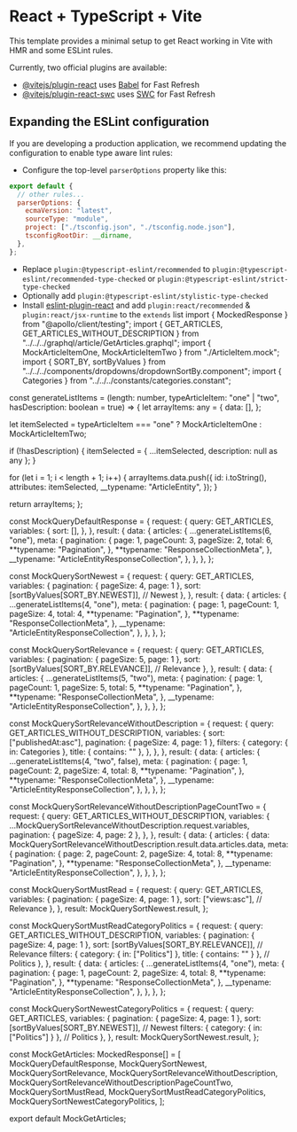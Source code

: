 # React + TypeScript + Vite

This template provides a minimal setup to get React working in Vite with HMR and some ESLint rules.

Currently, two official plugins are available:

- [@vitejs/plugin-react](https://github.com/vitejs/vite-plugin-react/blob/main/packages/plugin-react/README.md) uses [Babel](https://babeljs.io/) for Fast Refresh
- [@vitejs/plugin-react-swc](https://github.com/vitejs/vite-plugin-react-swc) uses [SWC](https://swc.rs/) for Fast Refresh

## Expanding the ESLint configuration

If you are developing a production application, we recommend updating the configuration to enable type aware lint rules:

- Configure the top-level `parserOptions` property like this:

```js
export default {
  // other rules...
  parserOptions: {
    ecmaVersion: "latest",
    sourceType: "module",
    project: ["./tsconfig.json", "./tsconfig.node.json"],
    tsconfigRootDir: __dirname,
  },
};
```

- Replace `plugin:@typescript-eslint/recommended` to `plugin:@typescript-eslint/recommended-type-checked` or `plugin:@typescript-eslint/strict-type-checked`
- Optionally add `plugin:@typescript-eslint/stylistic-type-checked`
- Install [eslint-plugin-react](https://github.com/jsx-eslint/eslint-plugin-react) and add `plugin:react/recommended` & `plugin:react/jsx-runtime` to the `extends` list
  import { MockedResponse } from "@apollo/client/testing";
  import { GET_ARTICLES, GET_ARTICLES_WITHOUT_DESCRIPTION } from "../../../graphql/article/GetArticles.graphql";
  import { MockArticleItemOne, MockArticleItemTwo } from "./ArticleItem.mock";
  import { SORT_BY, sortByValues } from "../../../components/dropdowns/dropdownSortBy.component";
  import { Categories } from "../../../constants/categories.constant";

const generateListItems = (length: number, typeArticleItem: "one" | "two", hasDescription: boolean = true) => {
let arrayItems: any = {
data: [],
};

let itemSelected = typeArticleItem === "one" ? MockArticleItemOne : MockArticleItemTwo;

if (!hasDescription) {
itemSelected = { ...itemSelected, description: null as any };
}

for (let i = 1; i < length + 1; i++) {
arrayItems.data.push({
id: i.toString(),
attributes: itemSelected,
\_\_typename: "ArticleEntity",
});
}

return arrayItems;
};

const MockQueryDefaultResponse = {
request: {
query: GET_ARTICLES,
variables: {
sort: [],
},
},
result: {
data: {
articles: {
...generateListItems(6, "one"),
meta: {
pagination: {
page: 1,
pageCount: 3,
pageSize: 2,
total: 6,
**typename: "Pagination",
},
**typename: "ResponseCollectionMeta",
},
\_\_typename: "ArticleEntityResponseCollection",
},
},
},
};

const MockQuerySortNewest = {
request: {
query: GET_ARTICLES,
variables: {
pagination: { pageSize: 4, page: 1 },
sort: [sortByValues[SORT_BY.NEWEST]], // Newest
},
},
result: {
data: {
articles: {
...generateListItems(4, "one"),
meta: {
pagination: {
page: 1,
pageCount: 1,
pageSize: 4,
total: 4,
**typename: "Pagination",
},
**typename: "ResponseCollectionMeta",
},
\_\_typename: "ArticleEntityResponseCollection",
},
},
},
};

const MockQuerySortRelevance = {
request: {
query: GET_ARTICLES,
variables: {
pagination: { pageSize: 5, page: 1 },
sort: [sortByValues[SORT_BY.RELEVANCE]], // Relevance
},
},
result: {
data: {
articles: {
...generateListItems(5, "two"),
meta: {
pagination: {
page: 1,
pageCount: 1,
pageSize: 5,
total: 5,
**typename: "Pagination",
},
**typename: "ResponseCollectionMeta",
},
\_\_typename: "ArticleEntityResponseCollection",
},
},
},
};

const MockQuerySortRelevanceWithoutDescription = {
request: {
query: GET_ARTICLES_WITHOUT_DESCRIPTION,
variables: {
sort: ["publishedAt:asc"],
pagination: { pageSize: 4, page: 1 },
filters: {
category: { in: Categories },
title: { contains: "" },
},
},
},
result: {
data: {
articles: {
...generateListItems(4, "two", false),
meta: {
pagination: {
page: 1,
pageCount: 2,
pageSize: 4,
total: 8,
**typename: "Pagination",
},
**typename: "ResponseCollectionMeta",
},
\_\_typename: "ArticleEntityResponseCollection",
},
},
},
};

const MockQuerySortRelevanceWithoutDescriptionPageCountTwo = {
request: {
query: GET_ARTICLES_WITHOUT_DESCRIPTION,
variables: {
...MockQuerySortRelevanceWithoutDescription.request.variables,
pagination: { pageSize: 4, page: 2 },
},
},
result: {
data: {
articles: {
data: MockQuerySortRelevanceWithoutDescription.result.data.articles.data,
meta: {
pagination: {
page: 2,
pageCount: 2,
pageSize: 4,
total: 8,
**typename: "Pagination",
},
**typename: "ResponseCollectionMeta",
},
\_\_typename: "ArticleEntityResponseCollection",
},
},
},
};

const MockQuerySortMustRead = {
request: {
query: GET_ARTICLES,
variables: {
pagination: { pageSize: 4, page: 1 },
sort: ["views:asc"], // Relevance
},
},
result: MockQuerySortNewest.result,
};

const MockQuerySortMustReadCategoryPolitics = {
request: {
query: GET_ARTICLES_WITHOUT_DESCRIPTION,
variables: {
pagination: { pageSize: 4, page: 1 },
sort: [sortByValues[SORT_BY.RELEVANCE]], // Relevance
filters: { category: { in: ["Politics"] }, title: { contains: "" } }, // Politics
},
},
result: {
data: {
articles: {
...generateListItems(4, "one"),
meta: {
pagination: {
page: 1,
pageCount: 2,
pageSize: 4,
total: 8,
**typename: "Pagination",
},
**typename: "ResponseCollectionMeta",
},
\_\_typename: "ArticleEntityResponseCollection",
},
},
},
};

const MockQuerySortNewestCategoryPolitics = {
request: {
query: GET_ARTICLES,
variables: {
pagination: { pageSize: 4, page: 1 },
sort: [sortByValues[SORT_BY.NEWEST]], // Newest
filters: { category: { in: ["Politics"] } }, // Politics
},
},
result: MockQuerySortNewest.result,
};

const MockGetArticles: MockedResponse[] = [
MockQueryDefaultResponse,
MockQuerySortNewest,
MockQuerySortRelevance,
MockQuerySortRelevanceWithoutDescription,
MockQuerySortRelevanceWithoutDescriptionPageCountTwo,
MockQuerySortMustRead,
MockQuerySortMustReadCategoryPolitics,
MockQuerySortNewestCategoryPolitics,
];

export default MockGetArticles;

